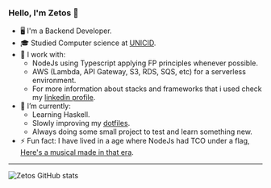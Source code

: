 ### Hello, I'm Zetos 👋

- 🖥️ I'm a Backend Developer.
- 🎓 Studied Computer science at [UNICID](https://www.unicid.edu.br/).
- 🔭 I work with:
  - NodeJs using Typescript applying FP principles whenever possible.
  - AWS (Lambda, API Gateway, S3, RDS, SQS, etc) for a serverless environment.
  - For more information about stacks and frameworks that i used check my [linkedin profile](https://www.linkedin.com/in/zetos/).
- 🌱 I’m currently:
  - Learning Haskell.
  - Slowly improving my [dotfiles](https://github.com/zetos/dotfiles).
  - Always doing some small project to test and learn something new.
- ⚡ Fun fact: I have lived in a age where NodeJs had TCO under a flag, [Here's a musical made in that era](https://www.youtube.com/watch?v=-PX0BV9hGZY&ab_channel=Confreaks).

---

![Zetos GitHub stats](https://github-readme-stats.vercel.app/api?username=zetos&show_icons=true&theme=nord)

